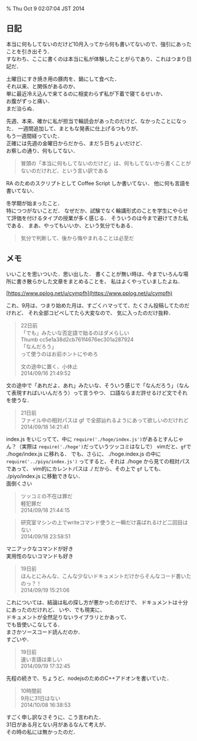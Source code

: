 % Thu Oct 9 02:07:04 JST 2014

## 日記

本当に何もしてないのだけど10月入ってから何も書いてないので、強引にあったことを引き出そう．  
すなわち、ここに書くのは本当に私が体験したことがらであり、これはつまり日記だ．  

土曜日にすき焼き用の豚肉を、鍋にして食べた．  
それ以来、と関係があるのか、  
単に最近冷え込んで来てるのに相変わらず私が下着で寝てるせいか、  
お腹がずっと痛い．  
まだ治らぬ．

先週、本来、確かに私が担当で輪読会があったのだけど、なかったことになった．
一週間追加して、まともな発表に仕上げるつもりが、  
もう一週間経っていた．  
正確には先週の金曜日からだから、まだ５日ちょいだけど．  
お察しの通り、何もしてない．  

> 冒頭の「本当に何もしてないのだけど」は、何もしてないから書くことがないのだけれど、という言い訳である

RA のためのスクリプトとして Coffee Script しか書いてない．
他に何も言語を書いてない．

冬学期が始まったこと．  
特につつがないことだ．
なぜだか、試験でなく輪講形式のことを学生にやらせて評価を付けるタイプの授業が多く感じる．
そういうのは今まで避けてきた私である．
まあ、やってもいいか、という気分でもある．

> 気分で判断して、後から悔やまれることは必至だ

## メモ

いいことを思いついた．思い出した．
書くことが無い時は、今までいろんな場所に書き散らかした文章をまとめることを、
私はよくやっていましたよね．

[https://www.pplog.net/u/cympfh](https://www.pplog.net/u/cympfh)

これ、9月は、つまり始めた月は、すごくハマってて、たくさん投稿してたのだけれど、
それ全部コピペしてたら大変なので、
気に入ったのだけ抜粋．

> 22日前  
> 「でも」みたいな否定語で始るのはダメらしい  
> Thumb cc5e1a38d2cb761f4676ec301a287924  
> 「なんだろう」  
> って使うのはお前ホントにやめろ  
>   
> 文の途中に置く、小休止  
> 2014/09/16 21:49:52

文の途中で「あれだよ、あれ」みたいな、そういう感じで「なんだろう」（なんて表現すればいいんだろう）って言うやつ．
口語ならまだ許せるけど文でそれを使うな．

> 21日前  
> ファイル中の相対パスは gf で全部辿れるようにあって欲しいのだけれど  
> 2014/09/18 14:21:41

index.js をいじってて、中に `require('./hoge/index.js')`があるとすんじゃん？（実際は `require('./hoge')`だっていうツッコミはなしで）
vimだと、`gf`で ./hoge/index.js に移れる．
でも、さらに、 ./hoge.index.js の中に `require('../piyo/index.js')` ってすると、それは ./hoge から見ての相対パスであって、
vim的にカレントパスは ./ だから、その上で `gf` しても、 ./piyo/index.js に移動できない．  
面倒くさい

> ツッコミの不在は罪だ  
軽犯罪だ  
2014/09/18 21:44:15

> 研究室マシンの上でwriteコマンド使うと一瞬だけ喜ばれるけど二回目はない  
2014/09/18 23:58:51

マニアックなコマンドが好き  
実用性のないコマンドも好き

> 19日前  
ほんとにみんな、こんな少ないドキュメントだけからそんなコード書いたのっ？！  
2014/09/19 15:21:06

これについては、結論は私の探し方が悪かったのだけで、
ドキュメントは十分にあったのだけれど、
いや、でも現実に、  
ドキュメントが全然足りないライブラリとかあって、  
でも皆使いこなしてる．  
まさかソースコード読んだのか．  
すごいや．

> 19日前  
速い言語は楽しい  
2014/09/19 17:32:45

先程の続きで、ちょうど、nodejsのためのC++アドオンを書いていた．

> 10時間前  
9月に31日はない  
2014/10/08 16:38:53

すごく申し訳なさそうに、こう言われた．  
31日がある月とない月があるなんて考えが、  
その時の私には無かったのだ．

